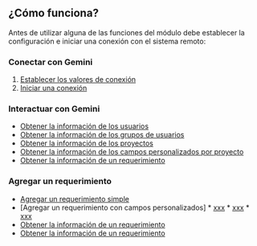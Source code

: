 ## ¿Cómo funciona?

Antes de utilizar alguna de las funciones del módulo debe establecer la configuración e iniciar una conexión con el sistema remoto:

### Conectar con Gemini

1) [Establecer los valores de conexión](New-Credential.md)
2) [Iniciar una conexión](Initialize-Session.md)

### Interactuar con Gemini

* [Obtener la información de los usuarios](Get-User.md)
* [Obtener la información de los grupos de usuarios](Get-Group.md)
* [Obtener la información de los proyectos](Get-Project.md)
* [Obtener la información de los campos personalizados por proyecto](Get-Project.md)
* [Obtener la información de un requerimiento](Get-Issue.md)

### Agregar un requerimiento
* [Agregar un requerimiento simple](New-Issue.md)
* [Agregar un requerimiento con campos personalizados]
      * [xxx](Get-AvailabilityField.md)
      * [xxx](New-CustomFieldData.md)
      * [xxx](Get-CustomField.md)
* [Obtener la información de un requerimiento](Get-Issue.md)
* [Obtener la información de un requerimiento](Get-Issue.md)

